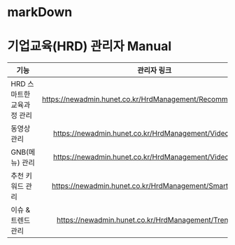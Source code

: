 # markDown
기업교육(HRD) 관리자 Manual
========================

| 기능 | 관리자 링크 |
|---|:---:|
| HRD 스마트한 교육과정 관리 | https://newadmin.hunet.co.kr/HrdManagement/RecommendProcess |
| 동영상 관리 | https://newadmin.hunet.co.kr/HrdManagement/VideoManage |
| GNB(메뉴) 관리 | https://newadmin.hunet.co.kr/HrdManagement/VideoManage |
| 추천 키워드 관리 | https://newadmin.hunet.co.kr/HrdManagement/SmartKeyword |
| 이슈 & 트렌드 관리 | https://newadmin.hunet.co.kr/HrdManagement/TrendBoard |
